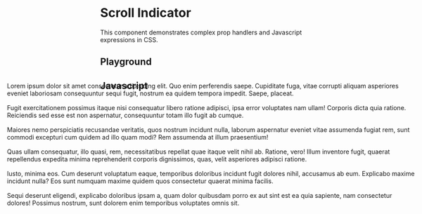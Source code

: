 # Scroll Indicator

This component demonstrates complex prop handlers and Javascript expressions in CSS.

<script src="/components/scrollindicator.js" type="module"></script>

<style>
  element-story::part(wrapper) {
    min-height: 300px;
    padding: 0;
  }
  element-story > div {
    box-sizing: border-box;
    height: 100%;
    overflow-y: auto;
    position: absolute;
    left: 0;
    width: 100%;
  }
  element-story > div p {
    margin: 1rem !important;
  }
</style>

## Playground

<element-story tag="ardi-scroll-indicator">
<script type="application/json">
  {
    "background": {
      "type": "color"
    },
    "foreground": {
      "type": "color"
    },
    "height": {
      "type": "text"
    },
		"position": {
			"type": "list",
			"options": ["fixed", "sticky"]
		}
  }
</script>
<div>
<ardi-scroll-indicator background="#555555" foreground="#ffab00" height="5" position="sticky"></ardi-scroll-indicator>
<p>Lorem ipsum dolor sit amet consectetur adipisicing elit. Quo enim perferendis saepe. Cupiditate fuga, vitae corrupti aliquam asperiores eveniet laboriosam consequuntur sequi fugit, nostrum ea quidem tempora impedit. Saepe, placeat.</p>
<p>Fugit exercitationem possimus itaque nisi consequatur libero ratione adipisci, ipsa error voluptates nam ullam! Corporis dicta quia ratione. Reiciendis sed esse est non aspernatur, consequuntur totam illo fugit ab cumque.</p>
<p>Maiores nemo perspiciatis recusandae veritatis, quos nostrum incidunt nulla, laborum aspernatur eveniet vitae assumenda fugiat rem, sunt commodi excepturi cum quidem ad illo quam modi? Rem assumenda at illum praesentium!</p>
<p>Quas ullam consequatur, illo quasi, rem, necessitatibus repellat quae itaque velit nihil ab. Ratione, vero! Illum inventore fugit, quaerat repellendus expedita minima reprehenderit corporis dignissimos, quas, velit asperiores adipisci ratione.</p>
<p>Iusto, minima eos. Cum deserunt voluptatum eaque, temporibus doloribus incidunt fugit dolores nihil, accusamus ab eum. Explicabo maxime incidunt nulla? Eos sunt numquam maxime quidem quos consectetur quaerat minima facilis.</p>
<p>Sequi deserunt eligendi, explicabo doloribus ipsam a, quam dolor quibusdam porro ex aut sint est ea quia sapiente, nam consectetur dolores! Possimus nostrum, sunt dolorem enim temporibus voluptates omnis sit.</p>
</div>
</element-story>

## Javascript

[](../components/scrollindicator.js ':include')
